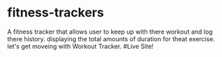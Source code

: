 # fitness-trackers
A fitness tracker that allows user to keep up with there workout and log there history. displaying the total amounts of duration for theat exercise.
let's get moveing with Workout Tracker.
#Live Site!

